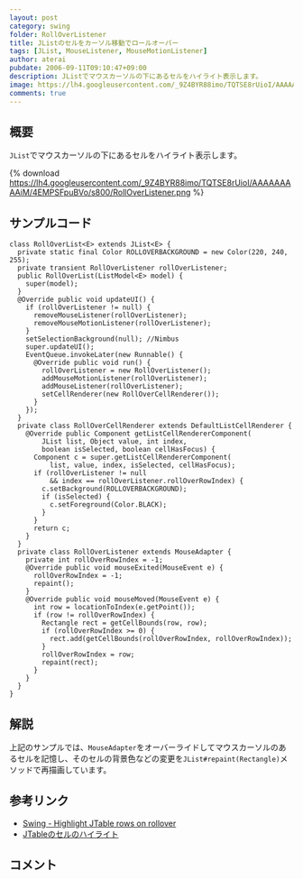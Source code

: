 ```yaml
---
layout: post
category: swing
folder: RollOverListener
title: JListのセルをカーソル移動でロールオーバー
tags: [JList, MouseListener, MouseMotionListener]
author: aterai
pubdate: 2006-09-11T09:10:47+09:00
description: JListでマウスカーソルの下にあるセルをハイライト表示します。
image: https://lh4.googleusercontent.com/_9Z4BYR88imo/TQTSE8rUioI/AAAAAAAAAiM/4EMPSFpuBVo/s800/RollOverListener.png
comments: true
---
```

## 概要
`JList`でマウスカーソルの下にあるセルをハイライト表示します。

{% download https://lh4.googleusercontent.com/_9Z4BYR88imo/TQTSE8rUioI/AAAAAAAAAiM/4EMPSFpuBVo/s800/RollOverListener.png %}

## サンプルコード
<pre class="prettyprint"><code>class RollOverList&lt;E&gt; extends JList&lt;E&gt; {
  private static final Color ROLLOVERBACKGROUND = new Color(220, 240, 255);
  private transient RollOverListener rollOverListener;
  public RollOverList(ListModel&lt;E&gt; model) {
    super(model);
  }
  @Override public void updateUI() {
    if (rollOverListener != null) {
      removeMouseListener(rollOverListener);
      removeMouseMotionListener(rollOverListener);
    }
    setSelectionBackground(null); //Nimbus
    super.updateUI();
    EventQueue.invokeLater(new Runnable() {
      @Override public void run() {
        rollOverListener = new RollOverListener();
        addMouseMotionListener(rollOverListener);
        addMouseListener(rollOverListener);
        setCellRenderer(new RollOverCellRenderer());
      }
    });
  }
  private class RollOverCellRenderer extends DefaultListCellRenderer {
    @Override public Component getListCellRendererComponent(
        JList list, Object value, int index,
        boolean isSelected, boolean cellHasFocus) {
      Component c = super.getListCellRendererComponent(
          list, value, index, isSelected, cellHasFocus);
      if (rollOverListener != null
          &amp;&amp; index == rollOverListener.rollOverRowIndex) {
        c.setBackground(ROLLOVERBACKGROUND);
        if (isSelected) {
          c.setForeground(Color.BLACK);
        }
      }
      return c;
    }
  }
  private class RollOverListener extends MouseAdapter {
    private int rollOverRowIndex = -1;
    @Override public void mouseExited(MouseEvent e) {
      rollOverRowIndex = -1;
      repaint();
    }
    @Override public void mouseMoved(MouseEvent e) {
      int row = locationToIndex(e.getPoint());
      if (row != rollOverRowIndex) {
        Rectangle rect = getCellBounds(row, row);
        if (rollOverRowIndex &gt;= 0) {
          rect.add(getCellBounds(rollOverRowIndex, rollOverRowIndex));
        }
        rollOverRowIndex = row;
        repaint(rect);
      }
    }
  }
}
</code></pre>

## 解説
上記のサンプルでは、`MouseAdapter`をオーバーライドしてマウスカーソルのあるセルを記憶し、そのセルの背景色などの変更を`JList#repaint(Rectangle)`メソッドで再描画しています。

## 参考リンク
- [Swing - Highlight JTable rows on rollover](https://community.oracle.com/thread/1389010)
- [JTableのセルのハイライト](https://ateraimemo.com/Swing/CellHighlight.html)

<!-- dummy comment line for breaking list -->

## コメント
